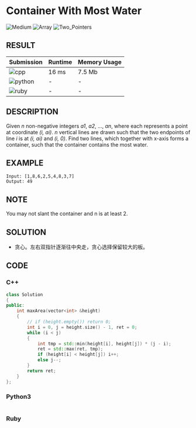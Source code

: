 # Container With Most Water

![Medium](https://img.shields.io/badge/-Medium-f0ad4e.svg) ![Array](https://img.shields.io/badge/数组-Array-007ec6.svg) ![Two_Pointers](https://img.shields.io/badge/双指针法-Two_Pointers-007ec6.svg)

## RESULT

| Submission                                                        | Runtime | Memory Usage |
| ----------------------------------------------------------------- | ------- | ------------ |
| ![cpp](https://img.shields.io/badge/leetcode011-cpp-f34b7d.svg)   | 16 ms   | 7.5 Mb       |
| ![python](https://img.shields.io/badge/leetcode011-py-3572A5.svg) | -       | -            |
| ![ruby](https://img.shields.io/badge/leetcode011-rb-701516.svg)   | -       | -            |

## DESCRIPTION

Given *n* non-negative integers *a1*, *a2*, ..., *an*, where each represents a point at coordinate *(i, ai)*. *n* vertical lines are drawn such that the two endpoints of line *i* is at *(i, ai)* and *(i, 0)*. Find two lines, which together with x-axis forms a container, such that the container contains the most water.

## EXAMPLE

```plain
Input: [1,8,6,2,5,4,8,3,7]
Output: 49
```

## NOTE

You may not slant the container and n is at least 2.

## SOLUTION

* 贪心。左右双指针逐渐往中央走，贪心选择保留较大的板。

## CODE

### C++

```cpp
class Solution
{
public:
    int maxArea(vector<int> &height)
    {
        // if (height.empty()) return 0;
        int i = 0, j = height.size() - 1, ret = 0;
        while (i < j)
        {
            int tmp = std::min(height[i], height[j]) * (j - i);
            ret = std::max(ret, tmp);
            if (height[i] < height[j]) i++;
            else j--;
        }
        return ret;
    }
};
```

### Python3

```python
```

### Ruby

```ruby
```
